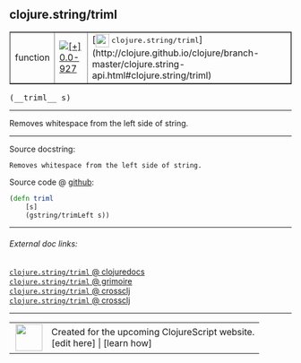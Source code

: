 ## clojure.string/triml



 <table border="1">
<tr>
<td>function</td>
<td><a href="https://github.com/cljsinfo/cljs-api-docs/tree/0.0-927"><img valign="middle" alt="[+] 0.0-927" title="Added in 0.0-927" src="https://img.shields.io/badge/+-0.0--927-lightgrey.svg"></a> </td>
<td>
[<img height="24px" valign="middle" src="http://i.imgur.com/1GjPKvB.png"> <samp>clojure.string/triml</samp>](http://clojure.github.io/clojure/branch-master/clojure.string-api.html#clojure.string/triml)
</td>
</tr>
</table>


 <samp>
(__triml__ s)<br>
</samp>

---

Removes whitespace from the left side of string.



---




Source docstring:

```
Removes whitespace from the left side of string.
```


Source code @ [github](https://github.com/clojure/clojurescript/blob/r3196/src/cljs/clojure/string.cljs#L152-L155):

```clj
(defn triml
    [s]
    (gstring/trimLeft s))
```

<!--
Repo - tag - source tree - lines:

 <pre>
clojurescript @ r3196
└── src
    └── cljs
        └── clojure
            └── <ins>[string.cljs:152-155](https://github.com/clojure/clojurescript/blob/r3196/src/cljs/clojure/string.cljs#L152-L155)</ins>
</pre>

-->

---



###### External doc links:

[`clojure.string/triml` @ clojuredocs](http://clojuredocs.org/clojure.string/triml)<br>
[`clojure.string/triml` @ grimoire](http://conj.io/store/v1/org.clojure/clojure/1.7.0-beta3/clj/clojure.string/triml/)<br>
[`clojure.string/triml` @ crossclj](http://crossclj.info/fun/clojure.string/triml.html)<br>
[`clojure.string/triml` @ crossclj](http://crossclj.info/fun/clojure.string.cljs/triml.html)<br>

---

 <table>
<tr><td>
<img valign="middle" align="right" width="48px" src="http://i.imgur.com/Hi20huC.png">
</td><td>
Created for the upcoming ClojureScript website.<br>
[edit here] | [learn how]
</td></tr></table>

[edit here]:https://github.com/cljsinfo/cljs-api-docs/blob/master/cljsdoc/clojure.string/triml.cljsdoc
[learn how]:https://github.com/cljsinfo/cljs-api-docs/wiki/cljsdoc-files

<!--

This information was too distracting to show to readers, but I'll leave it
commented here since it is helpful to:

- pretty-print the data used to generate this document
- and show how to retrieve that data



The API data for this symbol:

```clj
{:description "Removes whitespace from the left side of string.",
 :ns "clojure.string",
 :name "triml",
 :signature ["[s]"],
 :history [["+" "0.0-927"]],
 :type "function",
 :full-name-encode "clojure.string/triml",
 :source {:code "(defn triml\n    [s]\n    (gstring/trimLeft s))",
          :title "Source code",
          :repo "clojurescript",
          :tag "r3196",
          :filename "src/cljs/clojure/string.cljs",
          :lines [152 155]},
 :full-name "clojure.string/triml",
 :clj-symbol "clojure.string/triml",
 :docstring "Removes whitespace from the left side of string."}

```

Retrieve the API data for this symbol:

```clj
;; from Clojure REPL
(require '[clojure.edn :as edn])
(-> (slurp "https://raw.githubusercontent.com/cljsinfo/cljs-api-docs/catalog/cljs-api.edn")
    (edn/read-string)
    (get-in [:symbols "clojure.string/triml"]))
```

-->
